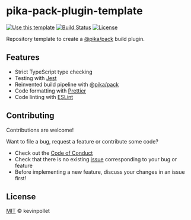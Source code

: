 # pika-pack-plugin-template

[![Use this template](https://img.shields.io/badge/⚡%20🐹%20Use%20this%20template-blue?style=flat)](https://github.com/kevinpollet/pika-pack-plugin-template/generate)
[![Build Status](https://github.com/kevinpollet/pika-pack-plugin-template/workflows/build/badge.svg)](https://github.com/kevinpollet/pika-pack-plugin-template/actions)
[![License](https://img.shields.io/github/license/kevinpollet/pika-pack-plugin-template.svg?color=blue)](./LICENSE.md)

Repository template to create a [@pika/pack](https://github.com/pikapkg/pack) build plugin.

## Features

- Strict TypeScript type checking
- Testing with [Jest](https://jestjs.io/)
- Reinvented build pipeline with [@pika/pack](https://github.com/pikapkg/pack)
- Code formatting with [Prettier](https://prettier.io/)
- Code linting with [ESLint](https://eslint.org/)

## Contributing

Contributions are welcome!

Want to file a bug, request a feature or contribute some code?

- Check out the [Code of Conduct](./CODE_OF_CONDUCT.md)
- Check that there is no existing [issue](https://github.com/kevinpollet/pika-pack-plugin-template) corresponding to your bug or feature
- Before implementing a new feature, discuss your changes in an issue first!

## License

[MIT](./LICENSE.md) © kevinpollet

